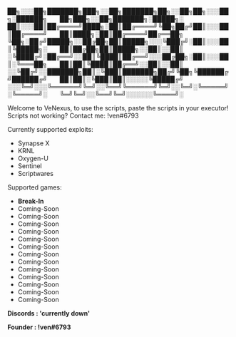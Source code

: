 ██╗░░░██╗███████╗███╗░░██╗███████╗██╗░░██╗██╗░░░██╗░██████╗  ██╗███╗░░██╗███████╗░█████╗░
██║░░░██║██╔════╝████╗░██║██╔════╝╚██╗██╔╝██║░░░██║██╔════╝  ██║████╗░██║██╔════╝██╔══██╗
╚██╗░██╔╝█████╗░░██╔██╗██║█████╗░░░╚███╔╝░██║░░░██║╚█████╗░  ██║██╔██╗██║█████╗░░██║░░██║
░╚████╔╝░██╔══╝░░██║╚████║██╔══╝░░░██╔██╗░██║░░░██║░╚═══██╗  ██║██║╚████║██╔══╝░░██║░░██║
░░╚██╔╝░░███████╗██║░╚███║███████╗██╔╝╚██╗╚██████╔╝██████╔╝  ██║██║░╚███║██║░░░░░╚█████╔╝
░░░╚═╝░░░╚══════╝╚═╝░░╚══╝╚══════╝╚═╝░░╚═╝░╚═════╝░╚═════╝░  ╚═╝╚═╝░░╚══╝╚═╝░░░░░░╚════╝░

Welcome to VeNexus, to use the scripts, paste the scripts in your executor!
Scripts not working? Contact me: !ven#6793

Currently supported exploits:
* Synapse X
* KRNL
* Oxygen-U
* Sentinel
* Scriptwares

Supported games:
* **Break-In**
* Coming-Soon
* Coming-Soon
* Coming-Soon
* Coming-Soon
* Coming-Soon
* Coming-Soon
* Coming-Soon
* Coming-Soon
* Coming-Soon
* Coming-Soon
* Coming-Soon
* Coming-Soon
* Coming-Soon

**Discords : 'currently down'**

**Founder : !ven#6793**
